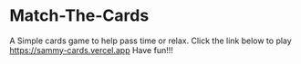# Match-The-Cards
A Simple cards game to help pass time or relax.
Click the link below to play 
https://sammy-cards.vercel.app
Have fun!!!
